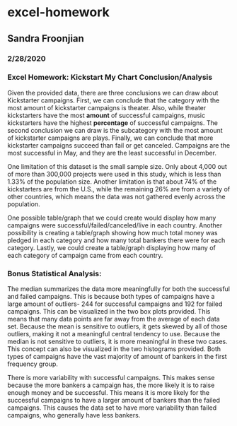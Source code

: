 # excel-homework

## Sandra Froonjian

### 2/28/2020

### **Excel Homework: Kickstart My Chart Conclusion/Analysis**

Given the provided data, there are three conclusions we can draw about Kickstarter campaigns. First, we can conclude that the category with the most amount of kickstarter campaigns is theater. Also, while theater kickstarters have the most **amount** of successful campaigns, music kickstarters have the highest **percentage** of successful campaigns. The second conclusion we can draw is the subcategory with the most amount of kickstarter campaigns are plays. Finally, we can conclude that more kickstarter campaigns succeed than fail or get canceled. Campaigns are the most successful in May, and they are the least successful in December.

One limitation of this dataset is the small sample size. Only about 4,000 out of more than 300,000 projects were used in this study, which is less than 1.33% of the population size. Another limitation is that about 74% of the kickstarters are from the U.S., while the remaining 26% are from a variety of other countries, which means the data was not gathered evenly across the population.

One possible table/graph that we could create would display how many campaigns were successful/failed/canceled/live in each country. Another possibility is creating a table/graph showing how much total money was pledged in each category and how many total bankers there were for each category. Lastly, we could create a table/graph displaying how many of each category of campaign came from each country.

### **Bonus Statistical Analysis:**

The median summarizes the data more meaningfully for both the successful and failed campaigns. This is because both types of campaigns have a large amount of outliers- 244 for successful campaigns and 192 for failed campaigns. This can be visualized in the two box plots provided. This means that many data points are far away from the average of each data set. Because the mean is sensitive to outliers, it gets skewed by all of those outliers, making it not a meaningful central tendency to use. Because the median is not sensitive to outliers, it is more meaningful in these two cases. This concept can also be visualized in the two histograms provided. Both types of campaigns have the vast majority of amount of bankers in the first frequency group.

There is more variability with successful campaigns. This makes sense because the more bankers a campaign has, the more likely it is to raise enough money and be successful. This means it is more likely for the successful campaigns to have a larger amount of bankers than the failed campaigns. This causes the data set to have more variability than failed campaigns, who generally have less bankers.
